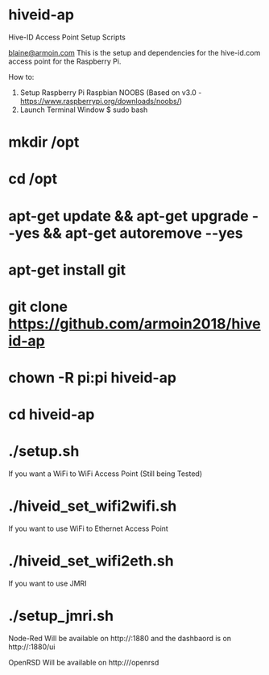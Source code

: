 # hiveid-ap
Hive-ID Access Point Setup Scripts

blaine@armoin.com
This is the setup and dependencies for the hive-id.com access point for the Raspberry Pi. 

How to:
1. Setup Raspberry Pi Raspbian NOOBS (Based on v3.0 - https://www.raspberrypi.org/downloads/noobs/)
2. Launch Terminal Window
$ sudo bash 
# mkdir /opt 
# cd /opt
# apt-get update && apt-get upgrade --yes && apt-get autoremove --yes 
# apt-get install git
# git clone https://github.com/armoin2018/hiveid-ap
# chown -R pi:pi hiveid-ap
# cd hiveid-ap
# ./setup.sh

If you want a WiFi to  WiFi Access Point (Still being Tested)
# ./hiveid_set_wifi2wifi.sh <SSID> <PASSWORD>
  
If you want to use WiFi to Ethernet Access Point
# ./hiveid_set_wifi2eth.sh <PASSWORD>
  
If you want to use JMRI
# ./setup_jmri.sh


Node-Red 
Will be available on http://<IP>:1880 and the dashbaord is on http://<IP>:1880/ui
  
OpenRSD
Will be available on http://<IP>/openrsd
  
  
